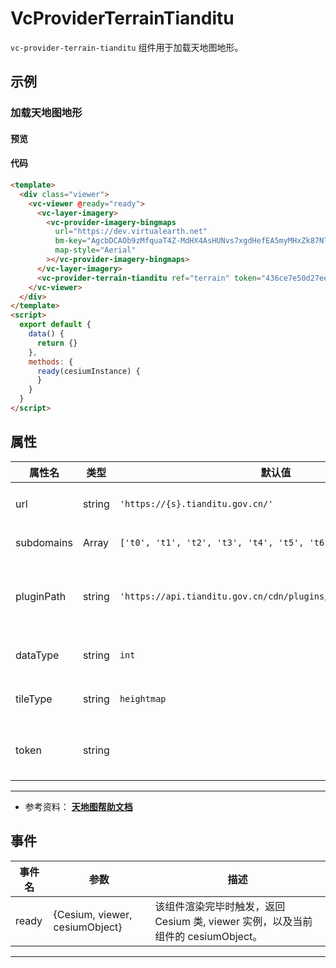 <!--
 * @Author: zouyaoji@https://github.com/zouyaoji
 * @Date: 2022-04-26 11:40:08
 * @LastEditTime: 2022-04-26 13:26:39
 * @LastEditors: zouyaoji
 * @Description:
 * @FilePath: \vue-cesium-v2\docs\md\zh\terrain\vc-provider-terrain-tianditu.md
-->
<!--
 * @Author: zouyaoji@https://github.com/zouyaoji
 * @Date: 2021-04-06 09:23:34
 * @LastEditTime: 2021-12-23 17:45:59
 * @LastEditors: zouyaoji
 * @Description:
 * @FilePath: \vue-cesium-v2\docs\md\zh\terrain\vc-provider-terrain-cesium.md
-->
# VcProviderTerrainTianditu

`vc-provider-terrain-tianditu` 组件用于加载天地图地形。

## 示例

### 加载天地图地形

#### 预览

<doc-preview>
  <template>
    <div class="viewer">
      <vc-viewer @ready="ready">
        <vc-layer-imagery>
          <vc-provider-imagery-bingmaps url="https://dev.virtualearth.net" bm-key="AgcbDCAOb9zMfquaT4Z-MdHX4AsHUNvs7xgdHefEA5myMHxZk87NTNgdLbG90IE-" map-style="Aerial"></vc-provider-imagery-bingmaps>
        </vc-layer-imagery>
        <vc-provider-terrain-tianditu ref="terrain" token="436ce7e50d27eede2f2929307e6b33c0"></vc-provider-terrain-tianditu>
        <vc-navigation></vc-navigation>
      </vc-viewer>
    </div>
  </template>
  <script>
    export default {
      data () {
        return {
        }
      },
      methods: {
        ready (cesiumInstance) {
          const {Cesium, viewer} = cesiumInstance
        }
      }
    }
  </script>
</doc-preview>

#### 代码

```html
<template>
  <div class="viewer">
    <vc-viewer @ready="ready">
      <vc-layer-imagery>
        <vc-provider-imagery-bingmaps
          url="https://dev.virtualearth.net"
          bm-key="AgcbDCAOb9zMfquaT4Z-MdHX4AsHUNvs7xgdHefEA5myMHxZk87NTNgdLbG90IE-"
          map-style="Aerial"
        ></vc-provider-imagery-bingmaps>
      </vc-layer-imagery>
      <vc-provider-terrain-tianditu ref="terrain" token="436ce7e50d27eede2f2929307e6b33c0"></vc-provider-terrain-tianditu>
    </vc-viewer>
  </div>
</template>
<script>
  export default {
    data() {
      return {}
    },
    methods: {
      ready(cesiumInstance) {
      }
    }
  }
</script>
```

## 属性

<!-- prettier-ignore -->
| 属性名 | 类型 | 默认值 | 描述 |
| --------------- | ------- | -------------------------------- | ------------------------------------------------------------------- |
| url | string | `'https://{s}.tianditu.gov.cn/'` | `required` 指定服务地址。 |
| subdomains | Array  | `['t0', 't1', 't2', 't3', 't4', 't5', 't6', 't7']` | 指定轮询子域名。 |
| pluginPath | string | `'https://api.tianditu.gov.cn/cdn/plugins/cesium/cesiumTdt.js'` | `optional` 指定天地图地形插件库地址。 |
| dataType | string | `int` | `optional` 指定数据类型。 |
| tileType | string | `heightmap` | `optional` 指定瓦片类型。 |
| token | string | | `optional` 指定天地图服务秘钥。 |

---

- 参考资料： **[天地图帮助文档](http://lbs.tianditu.gov.cn/docs/#/sanwei/)**

## 事件

| 事件名 | 参数                           | 描述                                                                             |
| ------ | ------------------------------ | -------------------------------------------------------------------------------- |
| ready  | {Cesium, viewer, cesiumObject} | 该组件渲染完毕时触发，返回 Cesium 类, viewer 实例，以及当前组件的 cesiumObject。 |

---

